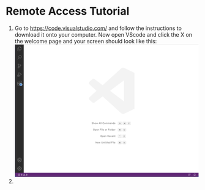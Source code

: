 # Remote Access Tutorial
1. Go to https://code.visualstudio.com/ and follow the instructions to download it onto your computer. Now open VScode and click the X on the welcome page and your screen should look like this: ![VScode](VScode.png)
2. 

